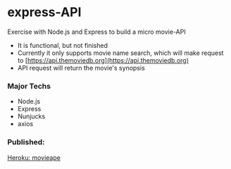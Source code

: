 # express-API
Exercise with Node.js and Express to build a micro movie-API

- It is functional, but not finished
- Currently it only supports movie name search, which will make request to [https://api.themoviedb.org](https://api.themoviedb.org)
- API request will return the movie's synopsis

### Major Techs
- Node.js
- Express
- Nunjucks
- axios

### Published:
[Heroku: movieape](https://movieape.herokuapp.com/)

